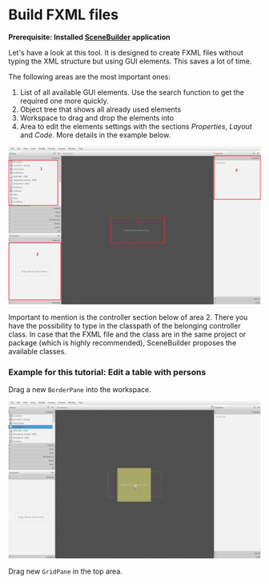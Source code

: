 # Build FXML files

**Prerequisite: Installed [SceneBuilder](https://gluonhq.com/products/scene-builder/) application**

Let's have a look at this tool. It is designed to create FXML files without typing the XML structure but using GUI 
elements. This saves a lot of time.

The following areas are the most important ones:

1. List of all available GUI elements. Use the search function to get the required one more quickly.
2. Object tree that shows all already used elements
3. Workspace to drag and drop the elements into
4. Area to edit the elements settings with the sections *Properties*, *Layout* and *Code*. More details in the example below.

![](img/SceneBuilder.png)

Important to mention is the controller section below of area 2. There you have the possibility to type in the classpath of the
belonging controller class. In case that the FXML file and the class are in the same project or package (which is highly recommended),
SceneBuilder proposes the available classes.

### Example for this tutorial: Edit a table with persons

Drag a new ``BorderPane`` into the workspace.

![](img/SceneBuilder-newBorderPane.png)

Drag new ``GridPane`` in the top area.
